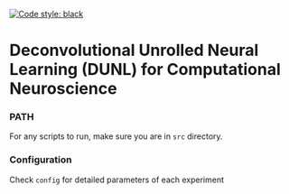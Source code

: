 [![Code style: black](https://img.shields.io/badge/code%20style-black-000000.svg)](https://github.com/ambv/black)

# Deconvolutional Unrolled Neural Learning (DUNL) for Computational Neuroscience


### PATH

For any scripts to run, make sure you are in `src` directory.

### Configuration

Check `config` for detailed parameters of each experiment